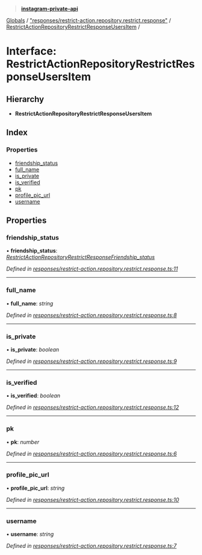 > **[instagram-private-api](../README.md)**

[Globals](../README.md) / ["responses/restrict-action.repository.restrict.response"](../modules/_responses_restrict_action_repository_restrict_response_.md) / [RestrictActionRepositoryRestrictResponseUsersItem](_responses_restrict_action_repository_restrict_response_.restrictactionrepositoryrestrictresponseusersitem.md) /

# Interface: RestrictActionRepositoryRestrictResponseUsersItem

## Hierarchy

* **RestrictActionRepositoryRestrictResponseUsersItem**

## Index

### Properties

* [friendship_status](_responses_restrict_action_repository_restrict_response_.restrictactionrepositoryrestrictresponseusersitem.md#friendship_status)
* [full_name](_responses_restrict_action_repository_restrict_response_.restrictactionrepositoryrestrictresponseusersitem.md#full_name)
* [is_private](_responses_restrict_action_repository_restrict_response_.restrictactionrepositoryrestrictresponseusersitem.md#is_private)
* [is_verified](_responses_restrict_action_repository_restrict_response_.restrictactionrepositoryrestrictresponseusersitem.md#is_verified)
* [pk](_responses_restrict_action_repository_restrict_response_.restrictactionrepositoryrestrictresponseusersitem.md#pk)
* [profile_pic_url](_responses_restrict_action_repository_restrict_response_.restrictactionrepositoryrestrictresponseusersitem.md#profile_pic_url)
* [username](_responses_restrict_action_repository_restrict_response_.restrictactionrepositoryrestrictresponseusersitem.md#username)

## Properties

###  friendship_status

• **friendship_status**: *[RestrictActionRepositoryRestrictResponseFriendship_status](_responses_restrict_action_repository_restrict_response_.restrictactionrepositoryrestrictresponsefriendship_status.md)*

*Defined in [responses/restrict-action.repository.restrict.response.ts:11](https://github.com/dilame/instagram-private-api/blob/3e16058/src/responses/restrict-action.repository.restrict.response.ts#L11)*

___

###  full_name

• **full_name**: *string*

*Defined in [responses/restrict-action.repository.restrict.response.ts:8](https://github.com/dilame/instagram-private-api/blob/3e16058/src/responses/restrict-action.repository.restrict.response.ts#L8)*

___

###  is_private

• **is_private**: *boolean*

*Defined in [responses/restrict-action.repository.restrict.response.ts:9](https://github.com/dilame/instagram-private-api/blob/3e16058/src/responses/restrict-action.repository.restrict.response.ts#L9)*

___

###  is_verified

• **is_verified**: *boolean*

*Defined in [responses/restrict-action.repository.restrict.response.ts:12](https://github.com/dilame/instagram-private-api/blob/3e16058/src/responses/restrict-action.repository.restrict.response.ts#L12)*

___

###  pk

• **pk**: *number*

*Defined in [responses/restrict-action.repository.restrict.response.ts:6](https://github.com/dilame/instagram-private-api/blob/3e16058/src/responses/restrict-action.repository.restrict.response.ts#L6)*

___

###  profile_pic_url

• **profile_pic_url**: *string*

*Defined in [responses/restrict-action.repository.restrict.response.ts:10](https://github.com/dilame/instagram-private-api/blob/3e16058/src/responses/restrict-action.repository.restrict.response.ts#L10)*

___

###  username

• **username**: *string*

*Defined in [responses/restrict-action.repository.restrict.response.ts:7](https://github.com/dilame/instagram-private-api/blob/3e16058/src/responses/restrict-action.repository.restrict.response.ts#L7)*